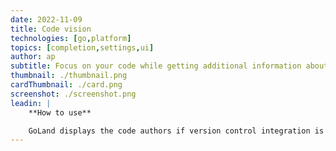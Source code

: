 ```yaml
---
date: 2022-11-09
title: Code vision
technologies: [go,platform]
topics: [completion,settings,ui]
author: ap
subtitle: Focus on your code while getting additional information about it.
thumbnail: ./thumbnail.png
cardThumbnail: ./card.png
screenshot: ./screenshot.png
leadin: |
    **How to use**

    GoLand displays the code authors if version control integration is enabled. If you click a code author’s name, the **Annotate with Git blame** sidebar opens, letting you see who introduced what changes.
---
```

